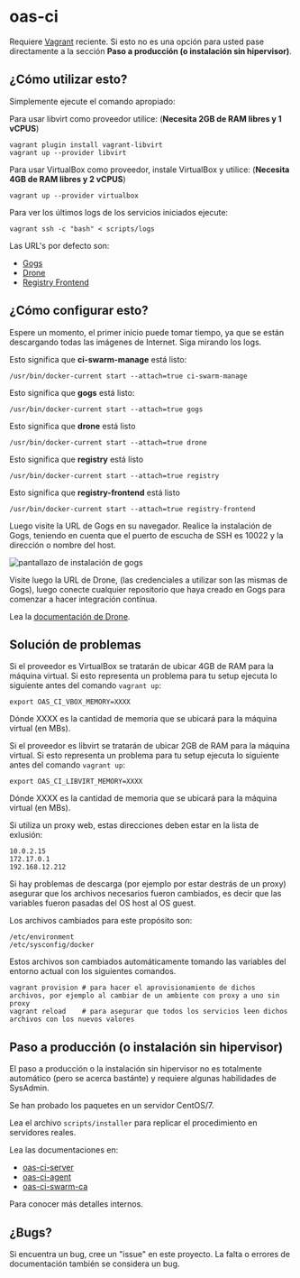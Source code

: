 # oas-ci

Requiere [Vagrant](http://www.vagrantup.com/) reciente. Si esto no es una opción para usted pase directamente a la sección **Paso a producción (o instalación sin hipervisor)**.

## ¿Cómo utilizar esto?

Simplemente ejecute el comando apropiado:

Para usar libvirt como proveedor utilice: (**Necesita 2GB de RAM libres y 1 vCPUS**)

```
vagrant plugin install vagrant-libvirt
vagrant up --provider libvirt
```

Para usar VirtualBox como proveedor, instale VirtualBox y utilice: (**Necesita 4GB de RAM libres y 2 vCPUS**)

```
vagrant up --provider virtualbox
```

Para ver los últimos logs de los servicios iniciados ejecute:

```
vagrant ssh -c "bash" < scripts/logs
```

Las URL's por defecto son:

- [Gogs](http://192.168.12.212:3000/)
- [Drone](http://192.168.12.212:8000/)
- [Registry Frontend](http://192.168.12.212:8080/)

## ¿Cómo configurar esto?

Espere un momento, el primer inicio puede tomar tiempo, ya que se están descargando todas las imágenes de Internet. Siga mirando los logs.

Esto significa que **ci-swarm-manage** está listo:

```
/usr/bin/docker-current start --attach=true ci-swarm-manage
```

Esto significa que **gogs** está listo:

```
/usr/bin/docker-current start --attach=true gogs
```

Esto significa que **drone** está listo

```
/usr/bin/docker-current start --attach=true drone
```

Esto significa que **registry** está listo

```
/usr/bin/docker-current start --attach=true registry
```

Esto significa que **registry-frontend** está listo

```
/usr/bin/docker-current start --attach=true registry-frontend
```

Luego visite la URL de Gogs en su navegador. Realice la instalación de Gogs, teniendo en cuenta que el puerto de escucha de SSH es 10022 y la dirección o nombre del host.

![pantallazo de instalación de gogs](http://i.imgur.com/5d8lsSP.png)

Visite luego la URL de Drone, (las credenciales a utilizar son las mismas de Gogs), luego conecte cualquier repositorio que haya creado en Gogs para comenzar a hacer integración contínua.

Lea la [documentación de Drone](http://readme.drone.io/).

## Solución de problemas

Si el proveedor es VirtualBox se tratarán de ubicar 4GB de RAM para la máquina virtual. Si esto representa un problema para tu setup ejecuta lo siguiente antes del comando `vagrant up`:

```
export OAS_CI_VBOX_MEMORY=XXXX
```

Dónde XXXX es la cantidad de memoria que se ubicará para la máquina virtual (en MBs).

Si el proveedor es libvirt se tratarán de ubicar 2GB de RAM para la máquina virtual. Si esto representa un problema para tu setup ejecuta lo siguiente antes del comando `vagrant up`:

```
export OAS_CI_LIBVIRT_MEMORY=XXXX
```

Dónde XXXX es la cantidad de memoria que se ubicará para la máquina virtual (en MBs).

Si utiliza un proxy web, estas direcciones deben estar en la lista de exlusión:

```
10.0.2.15
172.17.0.1
192.168.12.212
```

Si hay problemas de descarga (por ejemplo por estar destrás de un proxy) asegurar que los archivos necesarios fueron cambiados, es decir que las variables fueron pasadas del OS host al OS guest.

Los archivos cambiados para este propósito son:

```
/etc/environment
/etc/sysconfig/docker
```

Estos archivos son cambiados automáticamente tomando las variables del entorno actual con los siguientes comandos.

```
vagrant provision # para hacer el aprovisionamiento de dichos archivos, por ejemplo al cambiar de un ambiente con proxy a uno sin proxy
vagrant reload    # para asegurar que todos los servicios leen dichos archivos con los nuevos valores
```

## Paso a producción (o instalación sin hipervisor)

El paso a producción o la instalación sin hipervisor no es totalmente automático (pero se acerca bastánte) y requiere algunas habilidades de SysAdmin.

Se han probado los paquetes en un servidor CentOS/7.

Lea el archivo `scripts/installer` para replicar el procedimiento en servidores reales.

Lea las documentaciones en:

  - [oas-ci-server](https://github.com/andresvia/oas-ci-server)
  - [oas-ci-agent](https://github.com/andresvia/oas-ci-agent)
  - [oas-ci-swarm-ca](https://github.com/andresvia/oas-ci-swarm-ca)

Para conocer más detalles internos.

## ¿Bugs?

Si encuentra un bug, cree un "issue" en este proyecto. La falta o errores de documentación también se considera un bug.
